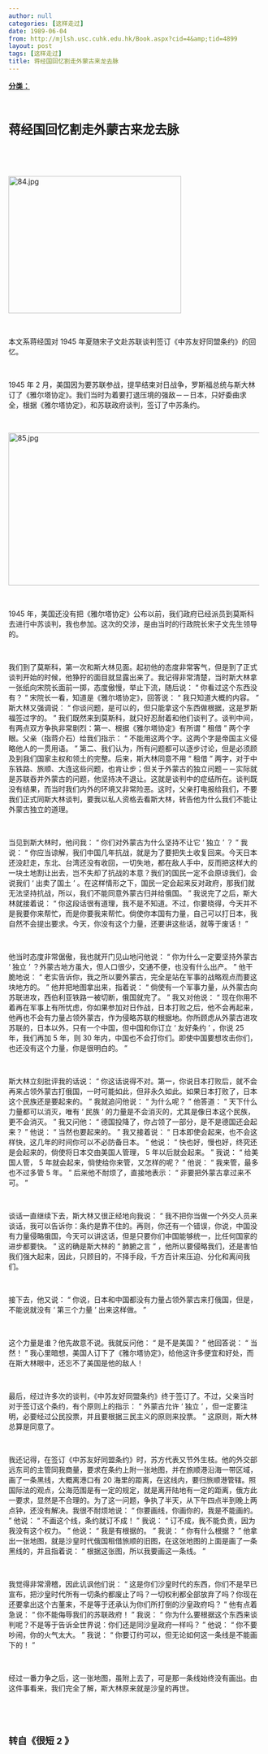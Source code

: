 ```yaml
---
author: null
categories: [这样走过]
date: 1989-06-04
from: http://mjlsh.usc.cuhk.edu.hk/Book.aspx?cid=4&amp;tid=4899
layout: post
tags: [这样走过]
title: 蒋经国回忆割走外蒙古来龙去脉
---
```


<div style="margin: 15px 10px 10px 0px;">
<div>
<span id="ctl00_ContentPlaceHolder1_chapter1_SubjectLabel" style="font-weight:bold;text-decoration:underline;">
   分类：
  </span>
</div>
<p class="p1">
<b>
<font size="5">
<span class="s1">
</span>
<br/>
</font>
</b>
</p>
<p class="p2">
<span class="s1">
<b>
<font size="5">
     蒋经国回忆割走外蒙古来龙去脉
    </font>
</b>
</span>
</p>
<p class="p1">
<span class="s1">
</span>
<br/>
</p>
<p class="p1">
<span class="s1">
</span>
<br/>
</p>
<p class="p3">
<span class="s1">
<img alt="84.jpg" border="0" height="270" src="https://i.imgur.com/s2Gf1g8.jpeg" width="340"/>
</span>
</p>
<p class="p1">
<span class="s1">
</span>
<br/>
</p>
<p class="p2">
<span class="s1">
   本文系蒋经国对
  </span>
<span class="s2">
   1945
  </span>
<span class="s1">
   年夏随宋子文赴苏联谈判签订《中苏友好同盟条约》的回忆。
  </span>
</p>
<p class="p1">
<span class="s1">
</span>
<br/>
</p>
<p class="p2">
<span class="s2">
   1945
  </span>
<span class="s1">
   年
  </span>
<span class="s2">
   2
  </span>
<span class="s1">
   月，美国因为要苏联参战，提早结束对日战争，罗斯福总统与斯大林订了《雅尔塔协定》。我们当时为着要打退压境的强敌－－日本，只好委曲求全，根据《雅尔塔协定》，和苏联政府谈判，签订了中苏条约。
  </span>
</p>
<p class="p1">
<span class="s1">
</span>
<br/>
</p>
<p class="p3">
<span class="s1">
<img alt="85.jpg" border="0" height="301" src="https://i.imgur.com/mCCYwHP.jpg" width="500"/>
</span>
</p>
<p class="p1">
<span class="s1">
</span>
<br/>
</p>
<p class="p2">
<span class="s2">
   1945
  </span>
<span class="s1">
   年，美国还没有把《雅尔塔协定》公布以前，我们政府已经派员到莫斯科去进行中苏谈判，我也参加。这次的交涉，是由当时的行政院长宋子文先生领导的。
  </span>
</p>
<p class="p1">
<span class="s1">
</span>
<br/>
</p>
<p class="p2">
<span class="s1">
   我们到了莫斯科，第一次和斯大林见面。起初他的态度非常客气，但是到了正式谈判开始的时候，他狰狞的面目就显露出来了。我记得非常清楚，当时斯大林拿一张纸向宋院长面前一掷，态度傲慢，举止下流，随后说：
  </span>
<span class="s2">
   “
  </span>
<span class="s1">
   你看过这个东西没有？
  </span>
<span class="s2">
   ”
  </span>
<span class="s1">
   宋院长一看，知道是《雅尔塔协定》，回答说：
  </span>
<span class="s2">
   “
  </span>
<span class="s1">
   我只知道大概的内容。
  </span>
<span class="s2">
   ”
  </span>
<span class="s1">
   斯大林又强调说：
  </span>
<span class="s2">
   “
  </span>
<span class="s1">
   你谈问题，是可以的，但只能拿这个东西做根据，这是罗斯福签过字的。
  </span>
<span class="s2">
   ”
  </span>
<span class="s1">
   我们既然来到莫斯科，就只好忍耐着和他们谈判了。谈判中间，有两点双方争执非常剧烈：第一、根据《雅尔塔协定》有所谓
  </span>
<span class="s2">
   “
  </span>
<span class="s1">
   租借
  </span>
<span class="s2">
   ”
  </span>
<span class="s1">
   两个字眼。父亲（指蒋介石）给我们指示：
  </span>
<span class="s2">
   “
  </span>
<span class="s1">
   不能用这两个字。这两个字是帝国主义侵略他人的一贯用语。
  </span>
<span class="s2">
   ”
  </span>
<span class="s1">
   第二、我们认为，所有问题都可以逐步讨论，但是必须顾及到我们国家主权和领土的完整。后来，斯大林同意不用
  </span>
<span class="s2">
   “
  </span>
<span class="s1">
   租借
  </span>
<span class="s2">
   ”
  </span>
<span class="s1">
   两字，对于中东铁路、旅顺、大连这些问题，也肯让步；但关于外蒙古的独立问题－－实际就是苏联吞并外蒙古的问题，他坚持决不退让。这就是谈判中的症结所在。谈判既没有结果，而当时我们内外的环境又非常险恶。这时，父亲打电报给我们，不要我们正式同斯大林谈判，要我以私人资格去看斯大林，转告他为什么我们不能让外蒙古独立的道理。
  </span>
</p>
<p class="p1">
<span class="s1">
</span>
<br/>
</p>
<p class="p2">
<span class="s1">
   当见到斯大林时，他问我：
  </span>
<span class="s2">
   “
  </span>
<span class="s1">
   你们对外蒙古为什么坚持不让它
  </span>
<span class="s2">
   ‘
  </span>
<span class="s1">
   独立
  </span>
<span class="s2">
   ’
  </span>
<span class="s1">
   ？
  </span>
<span class="s2">
   ”
  </span>
<span class="s1">
   我说：
  </span>
<span class="s2">
   “
  </span>
<span class="s1">
   你应当谅解，我们中国几年抗战，就是为了要把失土收复回来。今天日本还没赶走，东北、台湾还没有收回，一切失地，都在敌人手中，反而把这样大的一块土地割让出去，岂不失却了抗战的本意？我们的国民一定不会原谅我们，会说我们
  </span>
<span class="s2">
   ‘
  </span>
<span class="s1">
   出卖了国土
  </span>
<span class="s2">
   ’
  </span>
<span class="s1">
   。在这样情形之下，国民一定会起来反对政府，那我们就无法坚持抗战，所以，我们不能同意外蒙古归并给俄国。
  </span>
<span class="s2">
   ”
  </span>
<span class="s1">
   我说完了之后，斯大林就接着说：
  </span>
<span class="s2">
   “
  </span>
<span class="s1">
   你这段话很有道理，我不是不知道。不过，你要晓得，今天并不是我要你来帮忙，而是你要我来帮忙。倘使你本国有力量，自己可以打日本，我自然不会提出要求。今天，你没有这个力量，还要讲这些话，就等于废话！
  </span>
<span class="s2">
   ”
  </span>
</p>
<p class="p1">
<span class="s1">
</span>
<br/>
</p>
<p class="p2">
<span class="s1">
   他当时态度非常倨傲，我也就开门见山地问他说：
  </span>
<span class="s2">
   “
  </span>
<span class="s1">
   你为什么一定要坚持外蒙古
  </span>
<span class="s2">
   ‘
  </span>
<span class="s1">
   独立
  </span>
<span class="s2">
   ’
  </span>
<span class="s1">
   ？外蒙古地方虽大，但人口很少，交通不便，也没有什么出产。
  </span>
<span class="s2">
   ”
  </span>
<span class="s1">
   他干脆地说：
  </span>
<span class="s2">
   “
  </span>
<span class="s1">
   老实告诉你，我之所以要外蒙古，完全是站在军事的战略观点而要这块地方的。
  </span>
<span class="s2">
   ”
  </span>
<span class="s1">
   他并把地图拿出来，指着说：
  </span>
<span class="s2">
   “
  </span>
<span class="s1">
   倘使有一个军事力量，从外蒙古向苏联进攻，西伯利亚铁路一被切断，俄国就完了。
  </span>
<span class="s2">
   ”
  </span>
<span class="s1">
   我又对他说：
  </span>
<span class="s2">
   “
  </span>
<span class="s1">
   现在你用不着再在军事上有所忧虑，你如果参加对日作战，日本打败之后，他不会再起来，他再也不会有力量占领外蒙古，作为侵略苏联的根据地。你所顾虑从外蒙古进攻苏联的，日本以外，只有一个中国，但中国和你订立
  </span>
<span class="s2">
   ‘
  </span>
<span class="s1">
   友好条约
  </span>
<span class="s2">
   ’
  </span>
<span class="s1">
   ，你说
  </span>
<span class="s2">
   25
  </span>
<span class="s1">
   年，我们再加
  </span>
<span class="s2">
   5
  </span>
<span class="s1">
   年，则
  </span>
<span class="s2">
   30
  </span>
<span class="s1">
   年内，中国也不会打你们。即使中国要想攻击你们，也还没有这个力量，你是很明白的。
  </span>
<span class="s2">
   ”
  </span>
</p>
<p class="p1">
<span class="s1">
</span>
<br/>
</p>
<p class="p2">
<span class="s1">
   斯大林立刻批评我的话说：
  </span>
<span class="s2">
   “
  </span>
<span class="s1">
   你这话说得不对。第一，你说日本打败后，就不会再来占领外蒙古打俄国，一时可能如此，但非永久如此。如果日本打败了，日本这个民族还是要起来的。
  </span>
<span class="s2">
   ”
  </span>
<span class="s1">
   我就追问他说：
  </span>
<span class="s2">
   “
  </span>
<span class="s1">
   为什么呢？
  </span>
<span class="s2">
   ”
  </span>
<span class="s1">
   他答道：
  </span>
<span class="s2">
   “
  </span>
<span class="s1">
   天下什么力量都可以消灭，唯有
  </span>
<span class="s2">
   ‘
  </span>
<span class="s1">
   民族
  </span>
<span class="s2">
   ’
  </span>
<span class="s1">
   的力量是不会消灭的，尤其是像日本这个民族，更不会消灭。
  </span>
<span class="s2">
   ”
  </span>
<span class="s1">
   我又问他：
  </span>
<span class="s2">
   “
  </span>
<span class="s1">
   德国投降了，你占领了一部分，是不是德国还会起来？
  </span>
<span class="s2">
   ”
  </span>
<span class="s1">
   他说：
  </span>
<span class="s2">
   “
  </span>
<span class="s1">
   当然也要起来的。
  </span>
<span class="s2">
   ”
  </span>
<span class="s1">
   我又接着说：
  </span>
<span class="s2">
   “
  </span>
<span class="s1">
   日本即使会起来，也不会这样快，这几年的时间你可以不必防备日本。
  </span>
<span class="s2">
   ”
  </span>
<span class="s1">
   他说：
  </span>
<span class="s2">
   “
  </span>
<span class="s1">
   快也好，慢也好，终究还是会起来的，倘使将日本交由美国人管理，
  </span>
<span class="s2">
   5
  </span>
<span class="s1">
   年以后就会起来。
  </span>
<span class="s2">
   ”
  </span>
<span class="s1">
   我说：
  </span>
<span class="s2">
   “
  </span>
<span class="s1">
   给美国人管，
  </span>
<span class="s2">
   5
  </span>
<span class="s1">
   年就会起来，倘使给你来管，又怎样的呢？
  </span>
<span class="s2">
   ”
  </span>
<span class="s1">
   他说：
  </span>
<span class="s2">
   “
  </span>
<span class="s1">
   我来管，最多也不过多管
  </span>
<span class="s2">
   5
  </span>
<span class="s1">
   年。
  </span>
<span class="s2">
   ”
  </span>
<span class="s1">
   后来他不耐烦了，直接地表示：
  </span>
<span class="s2">
   “
  </span>
<span class="s1">
   非要把外蒙古拿过来不可。
  </span>
<span class="s2">
   ”
  </span>
</p>
<p class="p1">
<span class="s1">
</span>
<br/>
</p>
<p class="p2">
<span class="s1">
   谈话一直继续下去，斯大林又很正经地向我说：
  </span>
<span class="s2">
   “
  </span>
<span class="s1">
   我不把你当做一个外交人员来谈话，我可以告诉你：条约是靠不住的。再则，你还有一个错误，你说，中国没有力量侵略俄国，今天可以讲这话，但是只要你们中国能够统一，比任何国家的进步都要快。
  </span>
<span class="s2">
   ”
  </span>
<span class="s1">
   这的确是斯大林的
  </span>
<span class="s2">
   “
  </span>
<span class="s1">
   肺腑之言
  </span>
<span class="s2">
   ”
  </span>
<span class="s1">
   ，他所以要侵略我们，还是害怕我们强大起来，因此，只顾目的，不择手段，千方百计来压迫、分化和离间我们。
  </span>
</p>
<p class="p1">
<span class="s1">
</span>
<br/>
</p>
<p class="p2">
<span class="s1">
   接下去，他又说：
  </span>
<span class="s2">
   “
  </span>
<span class="s1">
   你说，日本和中国都没有力量占领外蒙古来打俄国，但是，不能说就没有
  </span>
<span class="s2">
   ‘
  </span>
<span class="s1">
   第三个力量
  </span>
<span class="s2">
   ’
  </span>
<span class="s1">
   出来这样做。
  </span>
<span class="s2">
   ”
  </span>
</p>
<p class="p1">
<span class="s1">
</span>
<br/>
</p>
<p class="p2">
<span class="s1">
   这个力量是谁？他先故意不说。我就反问他：
  </span>
<span class="s2">
   “
  </span>
<span class="s1">
   是不是美国？
  </span>
<span class="s2">
   ”
  </span>
<span class="s1">
   他回答说：
  </span>
<span class="s2">
   “
  </span>
<span class="s1">
   当然！
  </span>
<span class="s2">
   ”
  </span>
<span class="s1">
   我心里暗想，美国人订下了《雅尔塔协定》，给他这许多便宜和好处，而在斯大林眼中，还忘不了美国是他的敌人！
  </span>
</p>
<p class="p1">
<span class="s1">
</span>
<br/>
</p>
<p class="p2">
<span class="s1">
   最后，经过许多次的谈判，《中苏友好同盟条约》终于签订了。不过，父亲当时对于签订这个条约，有个原则上的指示：
  </span>
<span class="s2">
   “
  </span>
<span class="s1">
   外蒙古允许
  </span>
<span class="s2">
   ‘
  </span>
<span class="s1">
   独立
  </span>
<span class="s2">
   ’
  </span>
<span class="s1">
   ，但一定要注明，必要经过公民投票，并且要根据三民主义的原则来投票。
  </span>
<span class="s2">
   ”
  </span>
<span class="s1">
   这原则，斯大林总算是同意了。
  </span>
</p>
<p class="p1">
<span class="s1">
</span>
<br/>
</p>
<p class="p2">
<span class="s1">
   我还记得，在签订《中苏友好同盟条约》时，苏方代表又节外生枝。他的外交部远东司的主管同我商量，要求在条约上附一张地图，并在旅顺港沿海一带区域，画了一条黑线，大概离港口有
  </span>
<span class="s2">
   20
  </span>
<span class="s1">
   海里的距离，在这线内，要归旅顺港管辖。照国际法的观点，公海范围是有一定的规定，就是离开陆地有一定的距离，俄方此一要求，显然是不合理的。为了这一问题，争执了半天，从下午四点半到晚上两点钟，还没有解决。我很不耐烦地说：
  </span>
<span class="s2">
   “
  </span>
<span class="s1">
   你要画线，你画你的，我是不能画的。
  </span>
<span class="s2">
   ”
  </span>
<span class="s1">
   他说：
  </span>
<span class="s2">
   “
  </span>
<span class="s1">
   不画这个线，条约就订不成！
  </span>
<span class="s2">
   ”
  </span>
<span class="s1">
   我说：
  </span>
<span class="s2">
   “
  </span>
<span class="s1">
   订不成，我不能负责，因为我没有这个权力。
  </span>
<span class="s2">
   ”
  </span>
<span class="s1">
   他说：
  </span>
<span class="s2">
   “
  </span>
<span class="s1">
   我是有根据的。
  </span>
<span class="s2">
   ”
  </span>
<span class="s1">
   我说：
  </span>
<span class="s2">
   “
  </span>
<span class="s1">
   你有什么根据？
  </span>
<span class="s2">
   ”
  </span>
<span class="s1">
   他拿出一张地图，就是沙皇时代俄国租借旅顺的旧图，在这张地图的上面是画了一条黑线的，并且指着说：
  </span>
<span class="s2">
   “
  </span>
<span class="s1">
   根据这张图，所以我要画这一条线。
  </span>
<span class="s2">
   ”
  </span>
</p>
<p class="p1">
<span class="s1">
</span>
<br/>
</p>
<p class="p2">
<span class="s1">
   我觉得非常滑稽，因此讥讽他们说：
  </span>
<span class="s2">
   “
  </span>
<span class="s1">
   这是你们沙皇时代的东西，你们不是早已宣布，把沙皇时代所有一切条约都废止了吗？一切权利都全部放弃了吗？你现在还要拿出这个古董来，不是等于还承认为你们所打倒的沙皇政府吗？
  </span>
<span class="s2">
   ”
  </span>
<span class="s1">
   他有点着急说：
  </span>
<span class="s2">
   “
  </span>
<span class="s1">
   你不能侮辱我们的苏联政府！
  </span>
<span class="s2">
   ”
  </span>
<span class="s1">
   我说：
  </span>
<span class="s2">
   “
  </span>
<span class="s1">
   你为什么要根据这个东西来谈判呢？不是等于告诉全世界说：你们还是同沙皇政府一样吗？
  </span>
<span class="s2">
   ”
  </span>
<span class="s1">
   他说：
  </span>
<span class="s2">
   “
  </span>
<span class="s1">
   你不要吵闹，你的火气太大。
  </span>
<span class="s2">
   ”
  </span>
<span class="s1">
   我说：
  </span>
<span class="s2">
   “
  </span>
<span class="s1">
   你要订约可以，但无论如何这一条线是不能画下的！
  </span>
<span class="s2">
   ”
  </span>
</p>
<p class="p1">
<span class="s1">
</span>
<br/>
</p>
<p class="p2">
<span class="s1">
   经过一番力争之后，这一张地图，虽附上去了，可是那一条线始终没有画出。由这件事看来，我们完全了解，斯大林原来就是沙皇的再世。
  </span>
</p>
<p class="p1">
<span class="s1">
</span>
<br/>
</p>
<p class="p1">
<b>
<font size="4">
<span class="s1">
</span>
<br/>
</font>
</b>
</p>
<p class="p2">
<b>
<font size="4">
<span class="s1">
     转自《很短
    </span>
<span class="s2">
     2
    </span>
<span class="s1">
     》
    </span>
</font>
</b>
</p>
</div>

